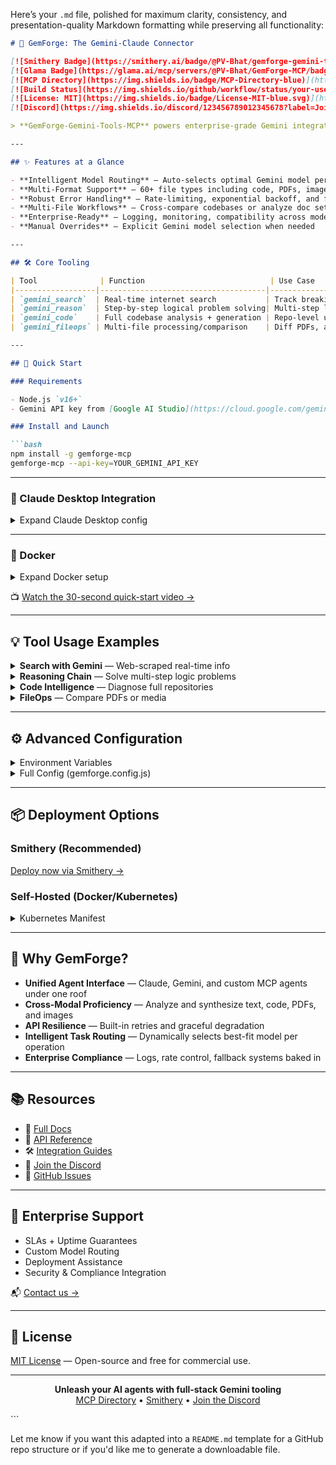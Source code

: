 Here’s your `.md` file, polished for maximum clarity, consistency, and presentation-quality Markdown formatting while preserving all functionality:

```markdown
# 🌌 GemForge: The Gemini-Claude Connector

[![Smithery Badge](https://smithery.ai/badge/@PV-Bhat/gemforge-gemini-tools-mcp)](https://smithery.ai/server/@PV-Bhat/gemforge-gemini-tools-mcp)
[![Glama Badge](https://glama.ai/mcp/servers/@PV-Bhat/GemForge-MCP/badge)](https://glama.ai/mcp/servers/@PV-Bhat/GemForge-MCP)
[![MCP Directory](https://img.shields.io/badge/MCP-Directory-blue)](https://mcp.so/server/gemforge-gemini-tools-mcp/PV-Bhat)
[![Build Status](https://img.shields.io/github/workflow/status/your-username/GemForge/CI)](https://github.com/your-username/GemForge/actions)
[![License: MIT](https://img.shields.io/badge/License-MIT-blue.svg)](https://opensource.org/licenses/MIT)
[![Discord](https://img.shields.io/discord/123456789012345678?label=Join%20Discord)](https://discord.me/mcp)

> **GemForge-Gemini-Tools-MCP** powers enterprise-grade Gemini integration for MCP agents — enabling seamless file analysis, live search, code reasoning, and cross-agent workflows with Claude, Roo Code, Windsurf, and beyond.

---

## ✨ Features at a Glance

- **Intelligent Model Routing** — Auto-selects optimal Gemini model per task
- **Multi-Format Support** — 60+ file types including code, PDFs, images, and specialized docs
- **Robust Error Handling** — Rate-limiting, exponential backoff, and failover logic
- **Multi-File Workflows** — Cross-compare codebases or analyze doc sets intelligently
- **Enterprise-Ready** — Logging, monitoring, compatibility across model families
- **Manual Overrides** — Explicit Gemini model selection when needed

---

## 🛠️ Core Tooling

| Tool              | Function                            | Use Case                                   |
|------------------|-------------------------------------|--------------------------------------------|
| `gemini_search`  | Real-time internet search           | Track breaking news, verify claims         |
| `gemini_reason`  | Step-by-step logical problem solving| Multi-step logic, deduction tasks          |
| `gemini_code`    | Full codebase analysis + generation | Repo-level understanding, refactoring      |
| `gemini_fileops` | Multi-file processing/comparison    | Diff PDFs, annotate images, batch tasks    |

---

## 🚀 Quick Start

### Requirements

- Node.js `v16+`
- Gemini API key from [Google AI Studio](https://cloud.google.com/gemini)

### Install and Launch

```bash
npm install -g gemforge-mcp
gemforge-mcp --api-key=YOUR_GEMINI_API_KEY
```

---

### 🔌 Claude Desktop Integration

<details>
<summary>Expand Claude Desktop config</summary>

```json
{
  "mcpServers": {
    "GemForge": {
      "command": "node",
      "args": ["./dist/index.js"],
      "env": {
        "GEMINI_API_KEY": "your_api_key_here"
      }
    }
  }
}
```
</details>

---

### 🐳 Docker

<details>
<summary>Expand Docker setup</summary>

```bash
docker run -e GEMINI_API_KEY=your_api_key ghcr.io/pv-bhat/gemforge-mcp:latest
```
</details>

📺 [Watch the 30-second quick-start video →](https://www.youtube.com/your-demo-link)

---

## 💡 Tool Usage Examples

<details>
<summary><b>Search with Gemini</b> — Web-scraped real-time info</summary>

```json
{
  "toolName": "gemini_search",
  "toolParams": {
    "query": "Latest developments in quantum computing",
    "enable_thinking": true
  }
}
```
</details>

<details>
<summary><b>Reasoning Chain</b> — Solve multi-step logic problems</summary>

```json
{
  "toolName": "gemini_reason",
  "toolParams": {
    "problem": "A train travels at 60 mph for 2 hours, then 75 mph for 3 hours. What's the average speed?",
    "show_steps": true
  }
}
```
</details>

<details>
<summary><b>Code Intelligence</b> — Diagnose full repositories</summary>

```json
{
  "toolName": "gemini_code",
  "toolParams": {
    "question": "Identify performance bottlenecks in this codebase",
    "directory_path": "/path/to/project",
    "repomix_options": "--include \"**/*.js,**/*.ts\" --no-default-patterns"
  }
}
```
</details>

<details>
<summary><b>FileOps</b> — Compare PDFs or media</summary>

```json
{
  "toolName": "gemini_fileops",
  "toolParams": {
    "file_path": [
      "/path/to/contract_v1.pdf", 
      "/path/to/contract_v2.pdf"
    ],
    "operation": "compare",
    "instruction": "Identify all significant changes between these contract versions"
  }
}
```
</details>

---

## ⚙️ Advanced Configuration

<details>
<summary>Environment Variables</summary>

```bash
GEMINI_API_KEY=your_gemini_api_key
GEMINI_PAID_TIER=true
DEFAULT_MODEL_ID=gemini-2.5-flash-preview-04-17
LOG_LEVEL=info
ENABLE_METRICS=true
MAX_RETRIES=5
FALLBACK_STRATEGY=cascade
```
</details>

<details>
<summary>Full Config (gemforge.config.js)</summary>

```js
module.exports = {
  api: {
    key: process.env.GEMINI_API_KEY,
    paidTier: true,
    defaultModel: "gemini-2.5-flash-preview-04-17"
  },
  logging: {
    level: "info",
    format: "json",
    destination: "console"
  },
  fallbacks: {
    enabled: true,
    strategy: "cascade",
    maxRetries: 3
  },
  tools: {
    search: {
      defaultThinking: true
    },
    code: {
      repomixDefaults: "--include \"**/*.{js,ts,py,java}\" --exclude \"**/node_modules/**\""
    }
  }
};
```
</details>

---

## 📦 Deployment Options

### Smithery (Recommended)

[Deploy now via Smithery →](https://smithery.ai/server/@PV-Bhat/gemforge-gemini-tools-mcp)

### Self-Hosted (Docker/Kubernetes)

<details>
<summary>Kubernetes Manifest</summary>

```yaml
apiVersion: apps/v1
kind: Deployment
metadata:
  name: gemforge-mcp
spec:
  replicas: 3
  selector:
    matchLabels:
      app: gemforge-mcp
  template:
    metadata:
      labels:
        app: gemforge-mcp
    spec:
      containers:
      - name: gemforge-mcp
        image: ghcr.io/pv-bhat/gemforge-mcp:latest
        env:
        - name: GEMINI_API_KEY
          valueFrom:
            secretKeyRef:
              name: gemforge-secrets
              key: gemini-api-key
        resources:
          limits:
            memory: "512Mi"
            cpu: "500m"
```
</details>

---

## 🌟 Why GemForge?

- **Unified Agent Interface** — Claude, Gemini, and custom MCP agents under one roof
- **Cross-Modal Proficiency** — Analyze and synthesize text, code, PDFs, and images
- **API Resilience** — Built-in retries and graceful degradation
- **Intelligent Task Routing** — Dynamically selects best-fit model per operation
- **Enterprise Compliance** — Logs, rate control, fallback systems baked in

---

## 📚 Resources

- 📖 [Full Docs](https://docs.gemforge-mcp.dev)
- 📘 [API Reference](https://docs.gemforge-mcp.dev/api)
- 🛠 [Integration Guides](https://docs.gemforge-mcp.dev/integration)
- 💬 [Join the Discord](https://discord.gg/your-invite-link)
- 🐞 [GitHub Issues](https://github.com/your-username/GemForge/issues)

---

## 🏢 Enterprise Support

- SLAs + Uptime Guarantees
- Custom Model Routing
- Deployment Assistance
- Security & Compliance Integration

📬 [Contact us →](mailto:enterprise@gemforge-mcp.dev)

---

## 📄 License

[MIT License](LICENSE) — Open-source and free for commercial use.

---

<p align="center">
  <strong>Unleash your AI agents with full-stack Gemini tooling</strong><br>
  <a href="https://mcp.so/server/gemforge-gemini-tools-mcp/PV-Bhat">MCP Directory</a> • 
  <a href="https://smithery.ai/server/@PV-Bhat/gemforge-gemini-tools-mcp">Smithery</a> • 
  <a href="https://discord.me/mcp">Join the Discord</a>
</p>
```

Let me know if you want this adapted into a `README.md` template for a GitHub repo structure or if you'd like me to generate a downloadable file.
